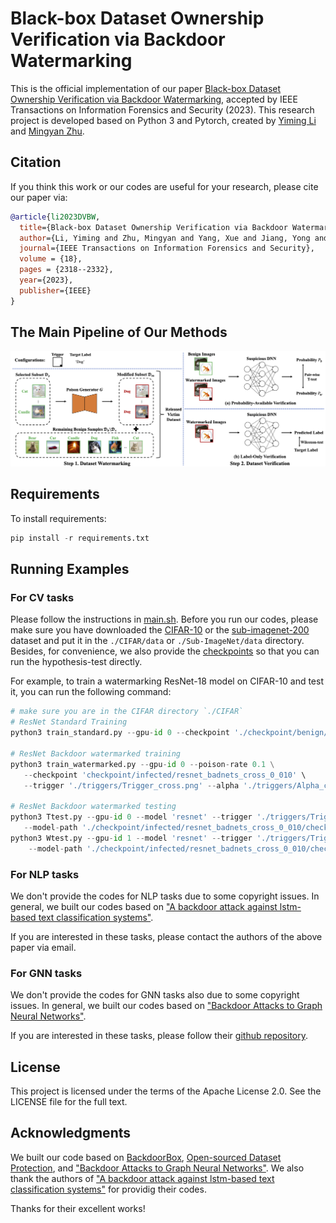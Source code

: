 # Black-box Dataset Ownership Verification via Backdoor Watermarking

This is the official implementation of our paper [Black-box Dataset Ownership Verification via Backdoor Watermarking](https://doi.org/10.1109/TIFS.2023.3265535), accepted by IEEE Transactions on Information Forensics and Security (2023). This research project is developed based on Python 3 and Pytorch, created by [Yiming Li](http://liyiming.tech/) and [Mingyan Zhu](https://github.com/MingyanZHU).

## Citation

If you think this work or our codes are useful for your research, please cite our paper via:

```bibtex
@article{li2023DVBW,
  title={Black-box Dataset Ownership Verification via Backdoor Watermarking},
  author={Li, Yiming and Zhu, Mingyan and Yang, Xue and Jiang, Yong and Wei, Tao and Xia, Shu-Tao},
  journal={IEEE Transactions on Information Forensics and Security},
  volume = {18},
  pages = {2318--2332},
  year={2023},
  publisher={IEEE}
}
```

## The Main Pipeline of Our Methods

![pipeline](./pipeline.png)


## Requirements

To install requirements:

```python
pip install -r requirements.txt
```

## Running Examples

### For CV tasks

Please follow the instructions in [main.sh](CIFAR/main.sh). Before you run our codes, please make sure you have downloaded the [CIFAR-10](https://www.cs.toronto.edu/~kriz/cifar.html) or the [sub-imagenet-200](https://drive.google.com/drive/folders/1EB50v3vc4F48pgXOIkt_DymvSXwJU-Md) dataset and put it in the `./CIFAR/data` or `./Sub-ImageNet/data` directory. Besides, for convenience, we also provide the [checkpoints](https://drive.google.com/drive/folders/10euQffEjbXJVePJ0sK3ExOW1iuTbeZIo?usp=sharing) so that you can run the hypothesis-test directly.

For example, to train a watermarking ResNet-18 model on CIFAR-10 and test it, you can run the following command:

```python
# make sure you are in the CIFAR directory `./CIFAR`
# ResNet Standard Training
python3 train_standard.py --gpu-id 0 --checkpoint './checkpoint/benign/resnet'

# ResNet Backdoor watermarked training
python3 train_watermarked.py --gpu-id 0 --poison-rate 0.1 \
   --checkpoint 'checkpoint/infected/resnet_badnets_cross_0_010' \
   --trigger './triggers/Trigger_cross.png' --alpha './triggers/Alpha_cross.png' --y-target 0

# ResNet Backdoor watermarked testing
python3 Ttest.py --gpu-id 0 --model 'resnet' --trigger './triggers/Trigger_cross.png' --alpha './triggers/Alpha_cross.png' \
   --model-path './checkpoint/infected/resnet_badnets_cross_0_010/checkpoint.pth.tar' --target-label 0 --num-img 100
python3 Wtest.py --gpu-id 1 --model 'resnet' --trigger './triggers/Trigger_cross.png' --alpha './triggers/Alpha_cross.png' \
    --model-path './checkpoint/infected/resnet_badnets_cross_0_010/checkpoint.pth.tar' --target-label 0 --num-img 100

```

### For NLP tasks

We don't provide the codes for NLP tasks due to some copyright issues. In general, we built our codes based on ["A backdoor attack against lstm-based text classification systems"](https://arxiv.org/abs/1905.12457). 

If you are interested in these tasks, please contact the authors of the above paper via email.

### For GNN tasks

We don't provide the codes for GNN tasks also due to some copyright issues. In general, we built our codes based on ["Backdoor Attacks to Graph Neural Networks"](https://doi.org/10.1145/3450569.3463560). 

If you are interested in these tasks, please follow their [github repository](https://github.com/zaixizhang/graphbackdoor).

## License 

This project is licensed under the terms of the Apache License 2.0. See the LICENSE file for the full text.

## Acknowledgments
We built our code based on [BackdoorBox](https://github.com/THUYimingLi/BackdoorBox), [Open-sourced Dataset Protection](https://github.com/THUYimingLi/Open-sourced_Dataset_Protection), and ["Backdoor Attacks to Graph Neural Networks"](https://github.com/zaixizhang/graphbackdoor). We also thank the authors of ["A backdoor attack against lstm-based text classification systems"](https://arxiv.org/abs/1905.12457) for providig their codes. 

Thanks for their excellent works!

